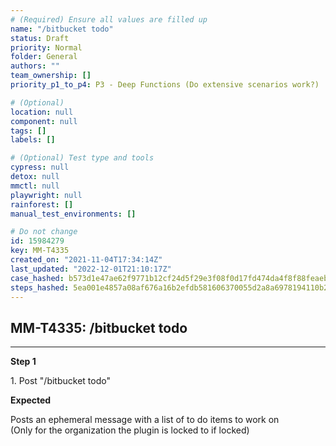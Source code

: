 ```yaml
---
# (Required) Ensure all values are filled up
name: "/bitbucket todo"
status: Draft
priority: Normal
folder: General
authors: ""
team_ownership: []
priority_p1_to_p4: P3 - Deep Functions (Do extensive scenarios work?)

# (Optional)
location: null
component: null
tags: []
labels: []

# (Optional) Test type and tools
cypress: null
detox: null
mmctl: null
playwright: null
rainforest: []
manual_test_environments: []

# Do not change
id: 15984279
key: MM-T4335
created_on: "2021-11-04T17:34:14Z"
last_updated: "2022-12-01T21:10:17Z"
case_hashed: b573d1e47ae62f9771b12cf24d5f29e3f08f0d17fd474da4f8f88feaeb7b43a5c2ff4ba2d6e14f4d0a18b4d9252fccbe
steps_hashed: 5ea001e4857a08af676a16b2efdb581606370055d2a8a6978194110b2fc2e35068bba94c87ec22c963088a2598fc625c
---
```


<!-- (Auto-generated) Based on frontmatter's "key" and "name" -->

## MM-T4335: /bitbucket todo

---

**Step 1**

1\. Post "/bitbucket todo"

**Expected**

Posts an ephemeral message with a list of to do items to work on\
(Only for the organization the plugin is locked to if locked)
